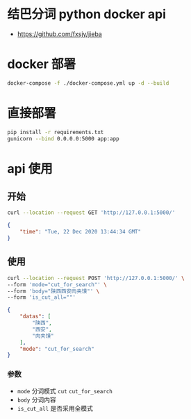 # 结巴分词 python docker api

- <https://github.com/fxsjy/jieba>

# docker 部署

```sh
docker-compose -f ./docker-compose.yml up -d --build
```

# 直接部署

```sh
pip install -r requirements.txt
gunicorn --bind 0.0.0.0:5000 app:app
```

# api 使用

## 开始

```sh
curl --location --request GET 'http://127.0.0.1:5000/'
```

```json
{
    "time": "Tue, 22 Dec 2020 13:44:34 GMT"
}
```

## 使用

```sh
curl --location --request POST 'http://127.0.0.1:5000/' \
--form 'mode="cut_for_search"' \
--form 'body="陕西西安肉夹馍"' \
--form 'is_cut_all=""'
```

```json
{
    "datas": [
        "陕西",
        "西安",
        "肉夹馍"
    ],
    "mode": "cut_for_search"
}
```

### 参数
- `mode` 分词模式 `cut` `cut_for_search`
- `body` 分词内容
- `is_cut_all` 是否采用全模式